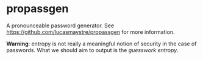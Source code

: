 # propassgen

A pronounceable password generator. See
<https://github.com/lucasmaystre/propassgen> for more information.

**Warning**: entropy is not really a meaningful notion of security in the case
of passwords. What we should aim to output is the *guesswork entropy*.
